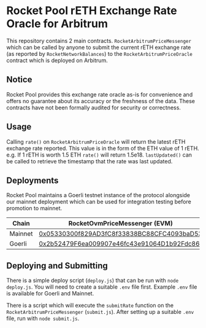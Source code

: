 # Rocket Pool rETH Exchange Rate Oracle for Arbitrum

This repository contains 2 main contracts. `RocketArbitrumPriceMessenger` which can be called by anyone to submit the current
rETH exchange rate (as reported by `RocketNetworkBalances`) to the `RocketArbitrumPriceOracle` contract which is deployed on
Arbitrum.

## Notice

Rocket Pool provides this exchange rate oracle as-is for convenience and offers no guarantee about its accuracy or the
freshness of the data. These contracts have not been formally audited for security or correctness.

## Usage

Calling `rate()` on `RocketArbitrumPriceOracle` will return the latest rETH exchange rate reported. This value is in the form
of the ETH value of 1 rETH. e.g. If 1 rETH is worth 1.5 ETH `rate()` will return 1.5e18. `lastUpdated()` can be called to
retrieve the timestamp that the rate was last updated.

## Deployments

Rocket Pool maintains a Goerli testnet instance of the protocol alongside our mainnet deployment which can be used for
integration testing before promotion to mainnet.

| Chain | RocketOvmPriceMessenger (EVM) | RocketOvmPriceOracle (Arbitrum) | RocketBalancerRateProvider (Arbitrum) |
| -- | -- | -- | -- |
| Mainnet | [0x05330300f829AD3fC8f33838BC88CFC4093baD53](https://etherscan.io/address/0x05330300f829AD3fC8f33838BC88CFC4093baD53) | [0x594Fb75D3dc2DFa0150Ad03F99F97817747dd4E1](https://arbiscan.io/address/0x594Fb75D3dc2DFa0150Ad03F99F97817747dd4E1) | [0xA73ec45Fe405B5BFCdC0bF4cbc9014Bb32a01cd2](https://arbiscan.io/address/0xA73ec45Fe405B5BFCdC0bF4cbc9014Bb32a01cd2) |
| Goerli | [0x2b52479F6ea009907e46fc43e91064D1b92Fdc86](https://goerli.etherscan.io/address/0x2b52479F6ea009907e46fc43e91064D1b92Fdc86) | [0x594Fb75D3dc2DFa0150Ad03F99F97817747dd4E1](https://goerli.arbiscan.io/address/0x594Fb75D3dc2DFa0150Ad03F99F97817747dd4E1) | tba |

## Deploying and Submitting

There is a simple deploy script (`deploy.js`) that can be run with `node deploy.js`. You will need to create a suitable
`.env` file first. Example `.env` file is available for Goerli and Mainnet.

There is a script which will execute the `submitRate` function on the `RocketArbitrumPriceMessenger` (`submit.js`). After
setting up a suitable `.env` file, run with `node submit.js`.
